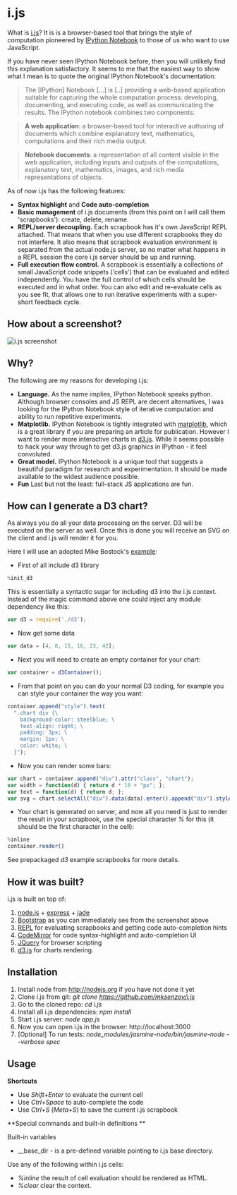 i.js
====

What  is [i.js](https://github.com/mksenzov/i.js)? It is is a browser-based tool that brings the style of computation pioneered by [IPython Notebook](http://ipython.org/notebook.html) to those of us who want to use JavaScript. 

If you have never seen IPython Notebook before, then you will unlikely find this explanation satisfactory. It seems to me that the easiest way to show what I mean is to quote the original IPython Notebook's documentation:

> The [IPython] Notebook [...] is [..] providing a web-based application suitable for capturing the whole computation process: developing, documenting, and executing code, as well as communicating the results. The IPython notebook combines two components:

> **A web application**: a browser-based tool for interactive authoring of documents which combine explanatory text, mathematics, computations and their rich media output.

> **Notebook documents**: a representation of all content visible in the web application, including inputs and outputs of the computations, explanatory text, mathematics, images, and rich media representations of objects.

As of now i.js has the following features:

* **Syntax highlight** and **Code auto-completion**
* **Basic management** of i.js documents (from this point on I will call them 'scrapbooks'): create, delete, rename.
* **REPL/server decoupling.** Each scrapbook has it's own JavaScript REPL attached. That means that when you use different scrapbooks they do not interfere. It also means that scrapbook evaluation environment is separated from the actual node.js server, so no matter what happens in a REPL session the core i.js server should be up and running.
* **Full execution flow control.** A scrapbook is essentially a collections of small JavaScript code snippets ('cells') that can be evaluated and edited independently. You have the full control of which cells should be executed and in what order. You can also edit and re-evaluate cells as you see fit, that allows one to run iterative experiments with a super-short feedback cycle.

How about a screenshot?
-----------------------

![i.js screenshot](http://i.imgur.com/phcYx8P.png "i.js screenshot")

Why?
----

The following are my reasons for developing i.js:

* **Language.** As the name implies, IPython Notebook speaks python. Although browser consoles and JS REPL are decent alternatives, I was looking for the IPython Notebook style of iterative computation and ability to run repetitive experiments.
* **Matplotlib.** IPython Notebook is tightly integrated with [matplotlib](http://matplotlib.org), which is a great library if you are preparing an article for publication. However I want to render more interactive charts in [d3.js](http://d3js.org). While it seems possible to hack your way through to get d3.js graphics in IPython - it feel convoluted.
* **Great model.** IPython Notebook is a unique tool that suggests a beautiful paradigm for research and experimentation. It should be made available to the widest audience possible.
* **Fun** Last but not the least: full-stack JS applications are fun. 

How can I generate a D3 chart?
------------------------------

As always you do all your data processing on the server. D3 will be executed on the server as well. Once this is done you will receive an SVG on the client and i.js will render it for you.

Here I will use an adopted Mike Bostock's [example](http://bost.ocks.org/mike/bar/):

* First of all include d3 library 

```javascript
%init_d3
```

This is essentially a syntactic sugar for including d3 into the i.js context. Instead of the magic command
above one could inject any module dependency like this:

```javascript
var d3 = require('./d3');
```

* Now get some data 

```javascript
var data = [4, 8, 15, 16, 23, 42];
```

* Next you will need to create an empty container for your chart: 

```javascript
var container = d3Container();
```

* From that point on you can do your normal D3 coding, for example you can style your container the way you want:

```javascript
container.append("style").text(
  ".chart div {\
  	background-color: steelblue; \
  	text-align: right; \
  	padding: 3px; \
  	margin: 1px; \
  	color: white; \
  }");
```

* Now you can render some bars:

```javascript
var chart = container.append("div").attr("class", "chart");
var width = function(d) { return d * 10 + "px"; };
var text = function(d) { return d; };
var svg = chart.selectAll("div").data(data).enter().append("div").style("width", width).text(text);
```

* Your chart is generated on server, and now all you need is just to render the result in your scrapbook, use the special character _%_ for this (it should be the first character in the cell):

```javascript
%inline
container.render()
```

See prepackaged _d3_ example scrapbooks for more details.

How it was built?
-----------------

i.js is built on top of:

1. [node.js](http://nodejs.org) + [express](http://expressjs.com/api.html) + [jade](http://jade-lang.com)
2. [Bootstrap](http://getbootstrap.com) as you can immediately see from the screenshot above
3. [REPL](http://nodejs.org/api/repl.html) for evaluating scrapbooks and getting code auto-completion hints
4. [CodeMirror](http://codemirror.net) for code syntax-highlight and auto-completion UI
5. [JQuery](http://jquery.com) for browser scripting
6. [d3.js](http://d3js.org) for charts rendering.

Installation
-------------

1. Install node from http://nodejs.org if you have not done it yet
2. Clone i.js from git: _git clone https://github.com/mksenzov/i.js_
3. Go to the cloned repo: _cd i.js_
4. Install all i.js dependencies: _npm install_
5. Start i.js server: _node app.js_
6. Now you can open i.js in the browser: http://localhost:3000
7. [Optional] To run tests: _node_modules/jasmine-node/bin/jasmine-node --verbose spec_

Usage
-----

**Shortcuts**

* Use _Shift+Enter_ to evaluate the current cell
* Use _Ctrl+Space_ to auto-complete the code
* Use _Ctrl+S_ (_Meta+S_) to save the current i.js scrapbook

**Special commands and built-in definitions **

Built-in variables

* __base_dir - is a pre-defined variable pointing to i.js base directory.

Use any of the following within i.js cells:

* _%inline_ the result of cell evaluation should be rendered as HTML.
* _%clear_ clear the context.
